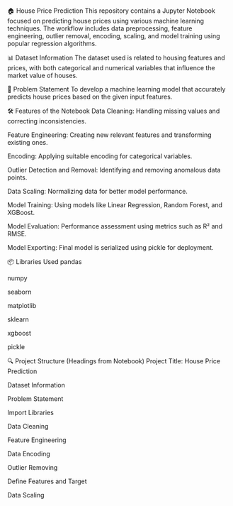 🏠 House Price Prediction
This repository contains a Jupyter Notebook focused on predicting house prices using various machine learning techniques. The workflow includes data preprocessing, feature engineering, outlier removal, encoding, scaling, and model training using popular regression algorithms.

📊 Dataset Information
The dataset used is related to housing features and prices, with both categorical and numerical variables that influence the market value of houses.

🧠 Problem Statement
To develop a machine learning model that accurately predicts house prices based on the given input features.

🛠 Features of the Notebook
Data Cleaning: Handling missing values and correcting inconsistencies.

Feature Engineering: Creating new relevant features and transforming existing ones.

Encoding: Applying suitable encoding for categorical variables.

Outlier Detection and Removal: Identifying and removing anomalous data points.

Data Scaling: Normalizing data for better model performance.

Model Training: Using models like Linear Regression, Random Forest, and XGBoost.

Model Evaluation: Performance assessment using metrics such as R² and RMSE.

Model Exporting: Final model is serialized using pickle for deployment.

📦 Libraries Used
pandas

numpy

seaborn

matplotlib

sklearn

xgboost

pickle

🔍 Project Structure (Headings from Notebook)
Project Title: House Price Prediction

Dataset Information

Problem Statement

Import Libraries

Data Cleaning

Feature Engineering

Data Encoding

Outlier Removing

Define Features and Target

Data Scaling

